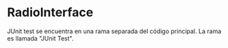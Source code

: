 # RadioInterface
JUnit test se encuentra en una rama separada del código principal. La rama es llamada "JUnit Test".
